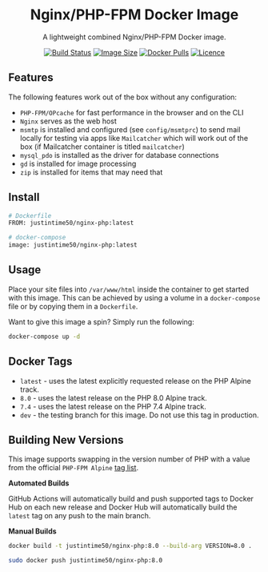 <div align="center">

# Nginx/PHP-FPM Docker Image

A lightweight combined Nginx/PHP-FPM Docker image.

[![Build Status](https://github.com/Justintime50/nginx-php-docker/workflows/build/badge.svg)](https://github.com/Justintime50/nginx-php-docker/actions)
[![Image Size](https://img.shields.io/docker/image-size/justintime50/nginx-php)](https://hub.docker.com/repository/docker/justintime50/nginx-php)
[![Docker Pulls](https://img.shields.io/docker/pulls/justintime50/nginx-php)](https://hub.docker.com/repository/docker/justintime50/nginx-php)
[![Licence](https://img.shields.io/github/license/justintime50/nginx-php-docker)](LICENSE)

</div>

## Features

The following features work out of the box without any configuration:

* `PHP-FPM/OPcache` for fast performance in the browser and on the CLI
* `Nginx` serves as the web host
* `msmtp` is installed and configured (see `config/msmtprc`) to send mail locally for testing via apps like `Mailcatcher` which will work out of the box (if Mailcatcher container is titled `mailcatcher`) 
* `mysql_pdo` is installed as the driver for database connections
* `gd` is installed for image processing
* `zip` is installed for items that may need that

## Install

```bash
# Dockerfile
FROM: justintime50/nginx-php:latest

# docker-compose
image: justintime50/nginx-php:latest
```

## Usage

Place your site files into `/var/www/html` inside the container to get started with this image. This can be achieved by using a volume in a `docker-compose` file or by copying them in a `Dockerfile`.

Want to give this image a spin? Simply run the following:

```bash
docker-compose up -d
```

## Docker Tags

- `latest` - uses the latest explicitly requested release on the PHP Alpine track.
- `8.0` - uses the latest release on the PHP 8.0 Alpine track.
- `7.4` - uses the latest release on the PHP 7.4 Alpine track.
- `dev` - the testing branch for this image. Do not use this tag in production.

## Building New Versions

This image supports swapping in the version number of PHP with a value from the official `PHP-FPM Alpine` [tag list](https://hub.docker.com/_/php).

**Automated Builds**

GitHub Actions will automatically build and push supported tags to Docker Hub on each new release and Docker Hub will automatically build the `latest` tag on any push to the main branch.

**Manual Builds**

```bash
docker build -t justintime50/nginx-php:8.0 --build-arg VERSION=8.0 .

sudo docker push justintime50/nginx-php:8.0
```
